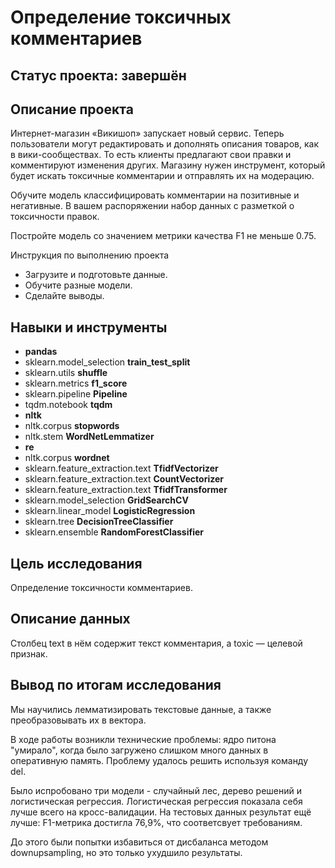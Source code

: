 # Определение токсичных комментариев

## Статус проекта: завершён

## Описание проекта

Интернет-магазин «Викишоп» запускает новый сервис. Теперь пользователи могут редактировать и дополнять описания товаров, как в вики-сообществах. То есть клиенты предлагают свои правки и комментируют изменения других. Магазину нужен инструмент, который будет искать токсичные комментарии и отправлять их на модерацию.

Обучите модель классифицировать комментарии на позитивные и негативные. В вашем распоряжении набор данных с разметкой о токсичности правок.

Постройте модель со значением метрики качества F1 не меньше 0.75.

Инструкция по выполнению проекта

- Загрузите и подготовьте данные.
- Обучите разные модели.
- Сделайте выводы.

## Навыки и инструменты

- **pandas**
- sklearn.model_selection **train_test_split**
- sklearn.utils **shuffle**
- sklearn.metrics **f1_score**
- sklearn.pipeline **Pipeline**
- tqdm.notebook **tqdm**
- **nltk**
- nltk.corpus **stopwords** 
- nltk.stem **WordNetLemmatizer**
- **re** 
- nltk.corpus **wordnet**
- sklearn.feature_extraction.text **TfidfVectorizer**
- sklearn.feature_extraction.text **CountVectorizer**
- sklearn.feature_extraction.text **TfidfTransformer**
- sklearn.model_selection **GridSearchCV**
- sklearn.linear_model **LogisticRegression**
- sklearn.tree **DecisionTreeClassifier**
- sklearn.ensemble **RandomForestClassifier**

## Цель исследования

Определение токсичности комментариев.


## Описание данных

Столбец text в нём содержит текст комментария, а toxic — целевой признак.

## Вывод по итогам исследования

Мы научились лемматизировать текстовые данные, а также преобразовывать их в вектора.

В ходе работы возникли технические проблемы: ядро питона "умирало", когда было загружено слишком много данных в оперативную память. Проблему удалось решить используя команду del.

Было испробовано три модели - случайный лес, дерево решений и логистическая регрессия. Логистическая регрессия показала себя лучше всего на кросс-валидации. На тестовых данных результат ещё лучше: F1-метрика достигла 76,9%, что соответсвует требованиям.

До этого были попытки избавиться от дисбаланса методом downupsampling, но это только ухудшило результаты.
